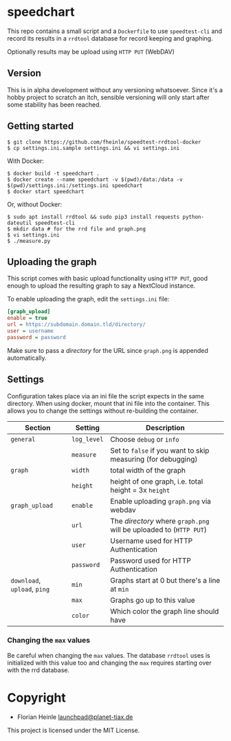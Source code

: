 # speedchart

This repo contains a small script and a `Dockerfile` to use `speedtest-cli` and
record its results in a `rrdtool` database for record keeping and graphing.

Optionally results may be upload using `HTTP PUT` (WebDAV)

## Version

This is in alpha development without any versioning whatsoever. Since it's
a hobby project to scratch an itch, sensible versioning will only start after
some stability has been reached.

## Getting started

```shell
$ git clone https://github.com/fheinle/speedtest-rrdtool-docker
$ cp settings.ini.sample settings.ini && vi settings.ini
```

With Docker:

```shell
$ docker build -t speedchart .
$ docker create --name speedchart -v $(pwd)/data:/data -v $(pwd)/settings.ini:/settings.ini speedchart
$ docker start speedchart
```

Or, without Docker:

```shell
$ sudo apt install rrdtool && sudo pip3 install requests python-dateutil speedtest-cli
$ mkdir data # for the rrd file and graph.png
$ vi settings.ini
$ ./measure.py
```


## Uploading the graph

This script comes with basic upload functionality using `HTTP PUT`, good enough
to upload the resulting graph to say a NextCloud instance.

To enable uploading the graph, edit the `settings.ini` file:

```ini
[graph_upload]
enable = true
url = https://subdomain.domain.tld/directory/
user = username
password = password
```

Make sure to pass a *directory* for the URL since `graph.png` is appended
automatically.

## Settings

Configuration takes place via an ini file the script expects in the same
directory. When using docker, mount that ini file into the container. This
allows you to change the settings without re-building the container.

| Section                      | Setting     | Description                                                        |
|------------------------------|-------------|--------------------------------------------------------------------|
| `general`                    | `log_level` | Choose `debug` or `info`                                           |
|                              | `measure`   | Set to `false` if you want to skip measuring (for debugging)       |
| `graph`                      | `width`     | total width of the graph                                           |
|                              | `height`    | height of one graph, i.e. total height = 3x `height`               |
| `graph_upload`               | `enable`    | Enable uploading `graph.png` via webdav                            |
|                              | `url`       | The *directory* where `graph.png` will be uploaded to (`HTTP PUT`) |
|                              | `user`      | Username used for HTTP Authentication                              |
|                              | `password`  | Password used for HTTP Authentication                              |
| `download`, `upload`, `ping` | `min`       | Graphs start at 0 but there's a line at `min`                      |
|                              | `max`       | Graphs go up to this value                                         |
|                              | `color`     | Which color the graph line should have                             |

### Changing the `max` values

Be careful when changing the `max` values. The database `rrdtool` uses is
initialized with this value too and changing the `max` requires starting over
with the rrd database. 

# Copyright

* Florian Heinle <launchpad@planet-tiax.de>

This project is licensed under the MIT License.
